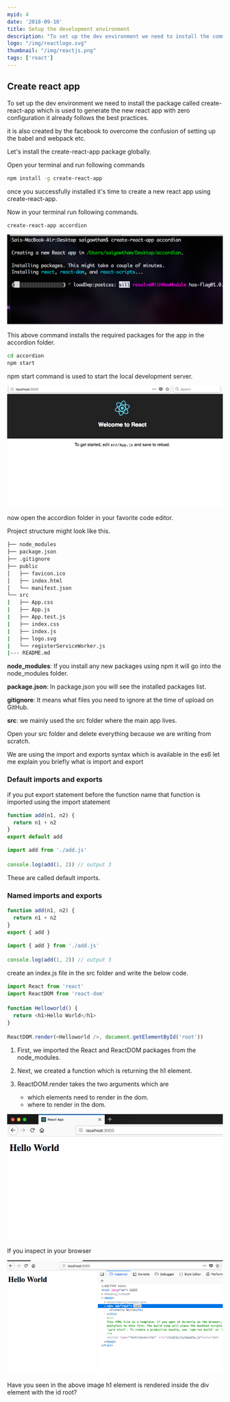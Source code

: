 ```yaml
---
myid: 4
date: '2018-09-10'
title: Setup the development environment
description: "To set up the dev environment we need to install the command line tool called create-react-app which is  used to generate the react boilerplates with the best practices it is created by the facebook to overcome the confusion of setting up"
logo: "/img/reactlogo.svg"
thumbnail: "/img/reactjs.png"
tags: ['react']
---
```


## Create react app

To set up the dev environment we need to install the package called create-react-app
which is used to generate the new react app with zero configuration it already follows the best practices.

it is also created by the facebook to overcome the confusion of setting up the babel and webpack etc.

Let's install the create-react-app package globally.

Open your terminal and run following commands

```bash
npm install -g create-react-app
```

once you successfully installed it's time to create a new react app using create-react-app.

Now in your terminal run following commands.

```bash
create-react-app accordion
```

![create-react-app installation](./cli.png)

This above command installs the required packages for the app in the accordion folder.

```bash
cd accordion
npm start
```

npm start command is used to start the local development server.

![reactjs npm start](./reactinit.png)

now open the accordion folder in your favorite code editor.

Project structure might look like this.

```bash
├── node_modules
├── package.json
├── .gitignore
├── public
│   ├── favicon.ico
│   ├── index.html
│   └── manifest.json
└── src
|   ├── App.css
|   ├── App.js
|   ├── App.test.js
|   ├── index.css
|   ├── index.js
|   ├── logo.svg
|   └── registerServiceWorker.js
|--- README.md
```

**node_modules**: If you install any new packages using npm it will go into the node_modules folder.

**package.json**: In package.json you will see the installed packages list.

**gitignore**: It means what files you need to ignore at the time of upload on GitHub.

**src**: we mainly used the src folder where the main app lives.

Open your src folder and delete everything because we are writing from scratch.

We are using the import and exports syntax which is available in the es6 let me explain you briefly what is import and export

### Default imports and exports

if you put export statement before the function name that function is imported using the import statement

```js
function add(n1, n2) {
  return n1 + n2
}
export default add
```

```js
import add from './add.js'

console.log(add(1, 2)) // output 3
```

These are called default imports.

### Named imports and exports

```js
function add(n1, n2) {
  return n1 + n2
}
export { add }
```

```js
import { add } from './add.js'

console.log(add(1, 2)) // output 3
```

create an index.js file in the src folder and write the below code.

```javascript
import React from 'react'
import ReactDOM from 'react-dom'

function Helloworld() {
  return <h1>Hello World</h1>
}

ReactDOM.render(<Helloworld />, document.getElementById('root'))
```

1. First, we imported the React and ReactDOM packages from the node_modules.

2. Next, we created a function which is returning the h1 element.

3. ReactDOM.render takes the two arguments which are
   - which elements need to render in the dom.
   - where to render in the dom.

![react helloworld](./helloworld.png)

If you inspect in your browser

![react inspect](./inspecth.png)

Have you seen in the above image h1 element is rendered inside the div element with the id root?
